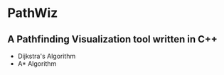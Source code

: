 # PathWiz

## A Pathfinding Visualization tool written in C++

- Dijkstra's Algorithm
- A* Algorithm
